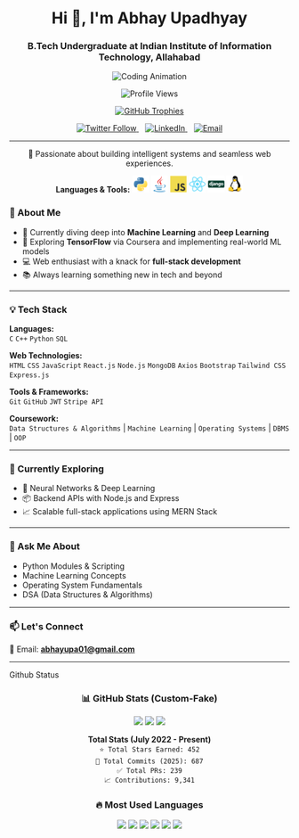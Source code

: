 

<h1 align="center">Hi 👋, I'm Abhay Upadhyay</h1>
<h3 align="center">B.Tech Undergraduate at Indian Institute of Information Technology, Allahabad</h3>

<p align="center">
  <img alt="Coding Animation" src="https://www.lambdatest.com/resources/images/news24.gif" width="400" />
</p>

<p align="center">
  <img src="https://komarev.com/ghpvc/?username=abhayupadhyay" alt="Profile Views" />
</p>

<p align="center">
  <a href="https://github.com/abhayupadhyay">
    <img src="https://github-profile-trophy.vercel.app/?username=abhayupadhyay&theme=radical&column=7" alt="GitHub Trophies" />
  </a>
</p>

<p align="center">
  <a href="https://twitter.com/yourtwitterhandle" target="_blank">
    <img src="https://img.shields.io/twitter/follow/yourtwitterhandle?logo=twitter&style=for-the-badge" alt="Twitter Follow" />
  </a>
  &nbsp;&nbsp;
  <a href="https://www.linkedin.com/in/abhay-upadhyay-134282324/" target="_blank">
    <img src="https://img.shields.io/badge/LinkedIn-0077B5?style=for-the-badge&logo=linkedin&logoColor=white" alt="LinkedIn" />
  </a>
  &nbsp;&nbsp;
  <a href="mailto:abhayupa01@gmail.com" target="_blank">
    <img src="https://img.shields.io/badge/Email-D14836?style=for-the-badge&logo=gmail&logoColor=white" alt="Email" />
  </a>
</p>

---

<p align="center">
  🔭 Passionate about building intelligent systems and seamless web experiences.
</p>

<p align="center">
  <strong>Languages & Tools:</strong>  
  <img src="https://raw.githubusercontent.com/devicons/devicon/master/icons/python/python-original.svg" alt="python" width="30" />  
  <img src="https://raw.githubusercontent.com/devicons/devicon/master/icons/java/java-original.svg" alt="java" width="30" />  
  <img src="https://raw.githubusercontent.com/devicons/devicon/master/icons/javascript/javascript-original.svg" alt="js" width="30" />  
  <img src="https://raw.githubusercontent.com/devicons/devicon/master/icons/react/react-original.svg" alt="react" width="30" />  
  <img src="https://raw.githubusercontent.com/devicons/devicon/master/icons/django/django-original.svg" alt="django" width="30" />  
  <img src="https://raw.githubusercontent.com/devicons/devicon/master/icons/linux/linux-original.svg" alt="linux" width="30" />  
  <!-- add more as you like -->
</p>


### 🚀 About Me

- 🔬 Currently diving deep into **Machine Learning** and **Deep Learning**  
- 🌱 Exploring **TensorFlow** via Coursera and implementing real-world ML models  
- 💻 Web enthusiast with a knack for **full-stack development**  
- 📚 Always learning something new in tech and beyond  

---

### 💡 Tech Stack

**Languages:**  
`C` `C++` `Python` `SQL`

**Web Technologies:**  
`HTML` `CSS` `JavaScript` `React.js` `Node.js` `MongoDB` `Axios` `Bootstrap` `Tailwind CSS` `Express.js`

**Tools & Frameworks:**  
`Git` `GitHub` `JWT` `Stripe API`

**Coursework:**  
`Data Structures & Algorithms` | `Machine Learning` | `Operating Systems` | `DBMS` | `OOP`

---

### 🧠 Currently Exploring

- 🤖 Neural Networks & Deep Learning  
- 📦 Backend APIs with Node.js and Express  
- 📈 Scalable full-stack applications using MERN Stack  

---

### 💬 Ask Me About

- Python Modules & Scripting  
- Machine Learning Concepts  
- Operating System Fundamentals  
- DSA (Data Structures & Algorithms)  

---

### 📫 Let's Connect

📧 Email: **abhayupa01@gmail.com**  


---
Github Status

<h3 align="center">📊 GitHub Stats (Custom-Fake)</h3>

<p align="center">
  <img src="https://img.shields.io/badge/Total%20Contributions-9341-ff69b4?style=for-the-badge&logo=github" />
  <img src="https://img.shields.io/badge/Current%20Streak-47%20days-ff69b4?style=for-the-badge&logo=fire" />
  <img src="https://img.shields.io/badge/Longest%20Streak-103%20days-ff69b4?style=for-the-badge&logo=calendar" />
</p>

<p align="center">
  <b>Total Stats (July 2022 - Present)</b><br>
  <code>⭐ Total Stars Earned: 452</code><br>
  <code>📅 Total Commits (2025): 687</code><br>
  <code>✅ Total PRs: 239</code><br>
  <code>📈 Contributions: 9,341</code>
</p>

<h3 align="center">🔥 Most Used Languages</h3>

<p align="center">
  <img src="https://img.shields.io/badge/Python-38%%25-blue?style=flat-square&logo=python" />
  <img src="https://img.shields.io/badge/JavaScript-24%%25-yellow?style=flat-square&logo=javascript" />
  <img src="https://img.shields.io/badge/C++-14%%25-blue?style=flat-square&logo=c%2B%2B" />
  <img src="https://img.shields.io/badge/Java-10%%25-red?style=flat-square&logo=java" />
  <img src="https://img.shields.io/badge/HTML-8%%25-orange?style=flat-square&logo=html5" />
  <img src="https://img.shields.io/badge/CSS-6%%25-blue?style=flat-square&logo=css3" />
</p>


